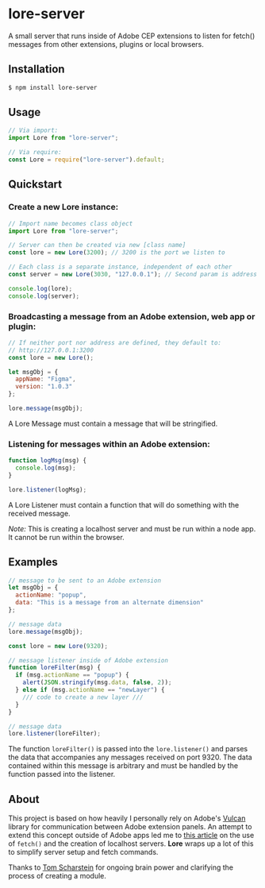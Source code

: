 # lore-server

A small server that runs inside of Adobe CEP extensions to listen for fetch() messages from other extensions, plugins or local browsers.

## Installation

```bash
$ npm install lore-server
```

## Usage

```js
// Via import:
import Lore from "lore-server";

// Via require:
const Lore = require("lore-server").default;
```

## Quickstart

### Create a new Lore instance:

```js
// Import name becomes class object
import Lore from "lore-server";

// Server can then be created via new [class name]
const lore = new Lore(3200); // 3200 is the port we listen to

// Each class is a separate instance, independent of each other
const server = new Lore(3030, "127.0.0.1"); // Second param is address

console.log(lore);
console.log(server);
```

### Broadcasting a message from an Adobe extension, web app or plugin:

```js
// If neither port nor address are defined, they default to:
// http://127.0.0.1:3200
const lore = new Lore();

let msgObj = {
  appName: "Figma",
  version: "1.0.3"
};

lore.message(msgObj);
```

A Lore Message must contain a message that will be stringified.

### Listening for messages within an Adobe extension:

```js
function logMsg(msg) {
  console.log(msg);
}

lore.listener(logMsg);
```

A Lore Listener must contain a function that will do something with the received message.

_Note:_ This is creating a localhost server and must be run within a node app. It cannot be run within the browser.

## Examples

```js
// message to be sent to an Adobe extension
let msgObj = {
  actionName: "popup",
  data: "This is a message from an alternate dimension"
};

// message data
lore.message(msgObj);
```

```js
const lore = new Lore(9320);

// message listener inside of Adobe extension
function loreFilter(msg) {
  if (msg.actionName == "popup") {
    alert(JSON.stringify(msg.data, false, 2));
  } else if (msg.actionName == "newLayer") {
    /// code to create a new layer ///
  }
}

// message data
lore.listener(loreFilter);
```

The function `loreFilter()` is passed into the `lore.listener()` and parses the data that accompanies any messages received on port 9320. The data contained within this message is arbitrary and must be handled by the function passed into the listener.

## About

This project is based on how heavily I personally rely on Adobe's [Vulcan](https://github.com/Adobe-CEP/CEP-Resources/blob/master/CEP_9.x/Vulcan.js) library for communication between Adobe extension panels. An attempt to extend this concept outside of Adobe apps led me to [this article](https://developers.google.com/web/ilt/pwa/lab-fetch-api) on the use of `fetch()` and the creation of localhost servers. **Lore** wraps up a lot of this to simplify server setup and fetch commands.

Thanks to [Tom Scharstein](https://github.com/Inventsable) for ongoing brain power and clarifying the process of creating a module.
